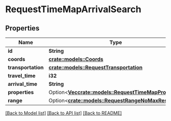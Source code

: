 # RequestTimeMapArrivalSearch

## Properties

Name | Type | Description | Notes
------------ | ------------- | ------------- | -------------
**id** | **String** |  | 
**coords** | [**crate::models::Coords**](Coords.md) |  | 
**transportation** | [**crate::models::RequestTransportation**](RequestTransportation.md) |  | 
**travel_time** | **i32** |  | 
**arrival_time** | **String** |  | 
**properties** | Option<[**Vec<crate::models::RequestTimeMapProperty>**](RequestTimeMapProperty.md)> |  | [optional]
**range** | Option<[**crate::models::RequestRangeNoMaxResults**](RequestRangeNoMaxResults.md)> |  | [optional]

[[Back to Model list]](../README.md#documentation-for-models) [[Back to API list]](../README.md#documentation-for-api-endpoints) [[Back to README]](../README.md)


